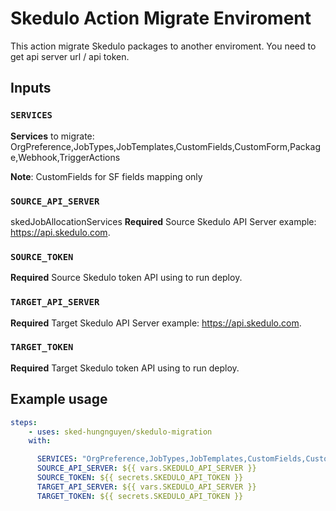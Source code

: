 # Skedulo Action Migrate Enviroment

This action migrate Skedulo packages to another enviroment. You need to get api server url / api token.

## Inputs

### `SERVICES`

**Services** to migrate: OrgPreference,JobTypes,JobTemplates,CustomFields,CustomForm,Package,Webhook,TriggerActions

**Note**: CustomFields for SF fields mapping only

### `SOURCE_API_SERVER`
skedJobAllocationServices
**Required** Source Skedulo API Server example: https://api.skedulo.com.

### `SOURCE_TOKEN`

**Required** Source Skedulo token API using to run deploy.

### `TARGET_API_SERVER`

**Required** Target Skedulo API Server example: https://api.skedulo.com.

### `TARGET_TOKEN`

**Required** Target Skedulo token API using to run deploy.

## Example usage

```yaml
steps:
    - uses: sked-hungnguyen/skedulo-migration
    with:

      SERVICES: "OrgPreference,JobTypes,JobTemplates,CustomFields,CustomForm,Package,Webhook,TriggerActions"
      SOURCE_API_SERVER: ${{ vars.SKEDULO_API_SERVER }}
      SOURCE_TOKEN: ${{ secrets.SKEDULO_API_TOKEN }}
      TARGET_API_SERVER: ${{ vars.SKEDULO_API_SERVER }}
      TARGET_TOKEN: ${{ secrets.SKEDULO_API_TOKEN }}
```
